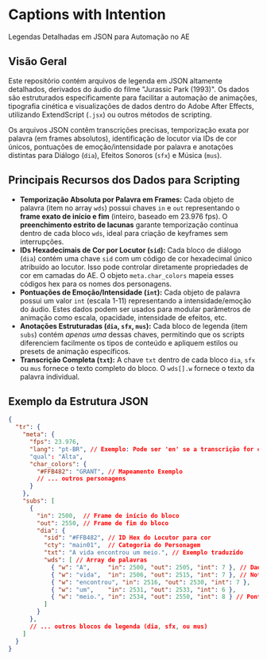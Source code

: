 # **Captions with Intention**

Legendas Detalhadas em JSON para Automação no AE

## Visão Geral

Este repositório contém arquivos de legenda em JSON altamente detalhados, derivados do áudio do filme "Jurassic Park (1993)". Os dados são estruturados especificamente para facilitar a automação de animações, tipografia cinética e visualizações de dados dentro do Adobe After Effects, utilizando ExtendScript (`.jsx`) ou outros métodos de scripting.

Os arquivos JSON contêm transcrições precisas, temporização exata por palavra (em frames absolutos), identificação de locutor via IDs de cor únicos, pontuações de emoção/intensidade por palavra e anotações distintas para Diálogo (`dia`), Efeitos Sonoros (`sfx`) e Música (`mus`).

## Principais Recursos dos Dados para Scripting

*   **Temporização Absoluta por Palavra em Frames:** Cada objeto de palavra (item no array `wds`) possui chaves `in` e `out` representando o **frame exato de início e fim** (inteiro, baseado em 23.976 fps). O **preenchimento estrito de lacunas** garante temporização contínua dentro de cada bloco `wds`, ideal para criação de keyframes sem interrupções.
*   **IDs Hexadecimais de Cor por Locutor (`sid`):** Cada bloco de diálogo (`dia`) contém uma chave `sid` com um código de cor hexadecimal único atribuído ao locutor. Isso pode controlar diretamente propriedades de cor em camadas do AE. O objeto `meta.char_colors` mapeia esses códigos hex para os nomes dos personagens.
*   **Pontuações de Emoção/Intensidade (`int`):** Cada objeto de palavra possui um valor `int` (escala 1-11) representando a intensidade/emoção do áudio. Estes dados podem ser usados para modular parâmetros de animação como escala, opacidade, intensidade de efeitos, etc.
*   **Anotações Estruturadas (`dia`, `sfx`, `mus`):** Cada bloco de legenda (item `subs`) contém *apenas uma* dessas chaves, permitindo que os scripts diferenciem facilmente os tipos de conteúdo e apliquem estilos ou presets de animação específicos.
*   **Transcrição Completa (`txt`):** A chave `txt` dentro de cada bloco `dia`, `sfx` ou `mus` fornece o texto completo do bloco. O `wds[].w` fornece o texto da palavra individual.

## Exemplo da Estrutura JSON

```json
{
  "tr": {
    "meta": {
      "fps": 23.976,
      "lang": "pt-BR", // Exemplo: Pode ser 'en' se a transcrição for original
      "qual": "Alta",
      "char_colors": {
        "#FFB482": "GRANT", // Mapeamento Exemplo
        // ... outros personagens
      }
    },
    "subs": [
      {
        "in": 2500,  // Frame de início do bloco
        "out": 2550, // Frame de fim do bloco
        "dia": {
          "sid": "#FFB482", // ID Hex do Locutor para cor
          "cty": "main01",  // Categoria do Personagem
          "txt": "A vida encontrou um meio.", // Exemplo traduzido
          "wds": [ // Array de palavras
            { "w": "A",     "in": 2500, "out": 2505, "int": 7 }, // Dados da Palavra
            { "w": "vida",  "in": 2506, "out": 2515, "int": 7 }, // Nota: 'in' segue 'out' anterior + 1 (gap preenchido)
            { "w": "encontrou", "in": 2516, "out": 2530, "int": 7 },
            { "w": "um",    "in": 2531, "out": 2533, "int": 6 },
            { "w": "meio.", "in": 2534, "out": 2550, "int": 8 } // Pontuação anexada
          ]
        }
      },
      // ... outros blocos de legenda (dia, sfx, ou mus)
    ]
  }
}
